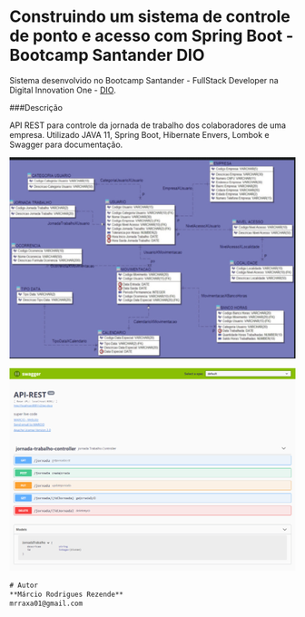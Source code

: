 # Construindo um sistema de controle de ponto e acesso com Spring Boot  - Bootcamp Santander DIO

Sistema desenvolvido no Bootcamp Santander - FullStack Developer na Digital Innovation One -  [DIO](https://digitalinnovation.one/").

###Descrição

API REST para controle da jornada de trabalho dos colaboradores de uma empresa. Utilizado JAVA 11, Spring Boot, Hibernate Envers, Lombok e Swagger para documentação.

![diagrama](assests/diagrama.png)

![diagrama](assests/swagger.png)




```
# Autor
**Márcio Rodrigues Rezende**
mrraxa01@gmail.com
